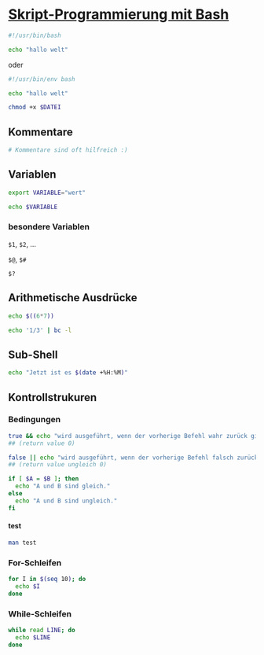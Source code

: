 # [Skript-Programmierung mit Bash](https://de.wikibooks.org/wiki/Linux-Praxisbuch/_Shellprogrammierung)

```bash
#!/usr/bin/bash

echo "hallo welt"
```

oder

```bash
#!/usr/bin/env bash

echo "hallo welt"
```

```bash
chmod +x $DATEI
```

## Kommentare

```bash
# Kommentare sind oft hilfreich :)
```

## Variablen

```bash
export VARIABLE="wert"

echo $VARIABLE
```

### besondere Variablen

`$1`, `$2`, …

`$@`, `$#`

`$?`

## Arithmetische Ausdrücke

```bash
echo $((6*7))

echo '1/3' | bc -l
```

## Sub-Shell

```bash
echo "Jetzt ist es $(date +%H:%M)"
```

## Kontrollstrukuren

### Bedingungen

```bash
true && echo "wird ausgeführt, wenn der vorherige Befehl wahr zurück gibt"
## (return value 0)

false || echo "wird ausgeführt, wenn der vorherige Befehl falsch zurück gibt"
## (return value ungleich 0)
```

```bash
if [ $A = $B ]; then
  echo "A und B sind gleich."
else
  echo "A und B sind ungleich."
fi
```

#### test

```bash
man test
```

### For-Schleifen

```bash
for I in $(seq 10); do
  echo $I
done
```

### While-Schleifen

```bash
while read LINE; do
  echo $LINE
done
```
